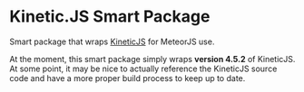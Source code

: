 # Kinetic.JS Smart Package
Smart package that wraps [KineticJS](http://www.kineticjs.com) for MeteorJS use.

At the moment, this smart package simply wraps __version 4.5.2__ of KineticJS. At some point, it may be nice to actually reference the KineticJS source code and have a more proper build process to keep up to date.